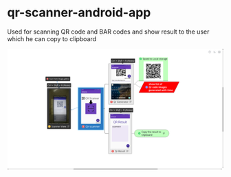 # qr-scanner-android-app
Used for scanning QR code and BAR codes and show result to the user which he can copy to clipboard

![Screenshot](screenshot.png)
